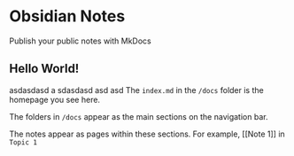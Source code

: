 # Obsidian Notes

Publish your public notes with MkDocs

## Hello World!
asdasdasd
a
sdasdasd
asd
asd
The `index.md` in the `/docs` folder is the homepage you see here.

The folders in `/docs` appear as the main sections on the navigation bar.

The notes appear as pages within these sections. For example, [[Note 1]] in `Topic 1`